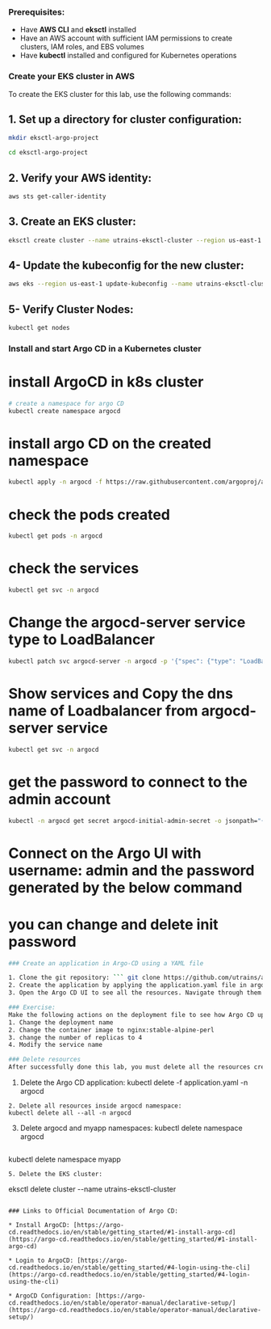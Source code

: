 ### Prerequisites:
- Have **AWS CLI** and **eksctl** installed
- Have an AWS account with sufficient IAM permissions to create clusters, IAM roles, and EBS volumes
- Have **kubectl** installed and configured for Kubernetes operations

### Create your EKS cluster in AWS
To create the EKS cluster for this lab, use the following commands:


## 1. Set up a directory for cluster configuration:
```bash
mkdir eksctl-argo-project
```
```bash
cd eksctl-argo-project
```

## 2. Verify your AWS identity:
```bash
aws sts get-caller-identity
```
## 3. Create an EKS cluster:
```bash
eksctl create cluster --name utrains-eksctl-cluster --region us-east-1 --nodegroup-name my-nodes --node-type t3.medium --nodes 2 --nodes-min 1 --nodes-max 2
```
## 4- Update the kubeconfig for the new cluster:

```bash
aws eks --region us-east-1 update-kubeconfig --name utrains-eksctl-cluster
```
## 5- Verify Cluster Nodes:
```bash
kubectl get nodes

```

### Install and start Argo CD in a Kubernetes cluster

# install ArgoCD in k8s cluster
```bash
# create a namespace for argo CD
kubectl create namespace argocd
```

# install argo CD on the created namespace
```bash
kubectl apply -n argocd -f https://raw.githubusercontent.com/argoproj/argo-cd/stable/manifests/install.yaml
```
# check the pods created
```bash
kubectl get pods -n argocd
```
# check the services
```bash
kubectl get svc -n argocd
```

# Change the argocd-server service type to LoadBalancer
```bash
kubectl patch svc argocd-server -n argocd -p '{"spec": {"type": "LoadBalancer"}}'
```
# Show services and Copy the dns name of Loadbalancer from argocd-server service
```bash
kubectl get svc -n argocd
```
# get the password to connect to the admin account
```bash
kubectl -n argocd get secret argocd-initial-admin-secret -o jsonpath="{.data.password}" | base64 -d; echo
```
# Connect on the Argo UI with username: admin and the password generated by the below command

# you can change and delete init password

```bash
### Create an application in Argo-CD using a YAML file

1. Clone the git repository: ``` git clone https://github.com/utrains/argocd-app-config.git ```
2. Create the application by applying the application.yaml file in argocd namespace: ``` kubectl apply -f application.yaml -n argocd ```
3. Open the Argo CD UI to see all the resources. Navigate through them to see their specifications.

### Exercise:
Make the following actions on the deployment file to see how Argo CD update the deployment to match the repo state:
1. Change the deployment name
2. Change the container image to nginx:stable-alpine-perl
3. change the number of replicas to 4
4. Modify the service name

### Delete resources
After successfully done this lab, you must delete all the resources created to avoid charges:

```
1. Delete the Argo CD application:
kubectl delete -f application.yaml -n argocd
```
2. Delete all resources inside argocd namespace:
kubectl delete all --all -n argocd
```
3. Delete argocd and myapp namespaces:
kubectl delete namespace argocd
```
```
kubectl delete namespace myapp
```
5. Delete the EKS cluster:
```
eksctl delete cluster --name utrains-eksctl-cluster

```

### Links to Official Documentation of Argo CD:

* Install ArgoCD: [https://argo-cd.readthedocs.io/en/stable/getting_started/#1-install-argo-cd](https://argo-cd.readthedocs.io/en/stable/getting_started/#1-install-argo-cd)

* Login to ArgoCD: [https://argo-cd.readthedocs.io/en/stable/getting_started/#4-login-using-the-cli](https://argo-cd.readthedocs.io/en/stable/getting_started/#4-login-using-the-cli)

* ArgoCD Configuration: [https://argo-cd.readthedocs.io/en/stable/operator-manual/declarative-setup/](https://argo-cd.readthedocs.io/en/stable/operator-manual/declarative-setup/)
